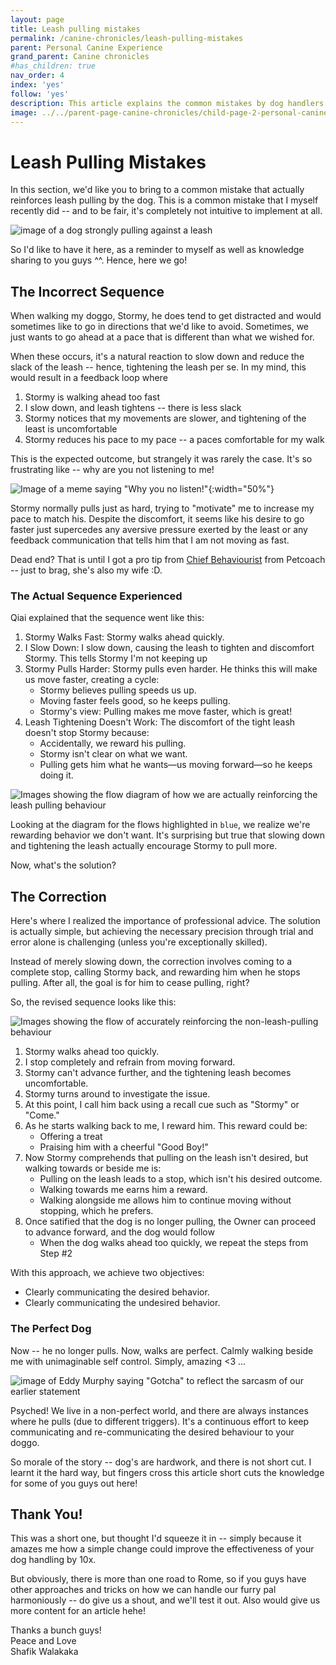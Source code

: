 ```yaml
---
layout: page
title: Leash pulling mistakes
permalink: /canine-chronicles/leash-pulling-mistakes
parent: Personal Canine Experience
grand_parent: Canine chronicles
#has_children: true 
nav_order: 4
index: 'yes'
follow: 'yes'
description: This article explains the common mistakes by dog handlers that accidentally encourage leash pulling by our dogs! Read on to rectify the problem.
image: ../../parent-page-canine-chronicles/child-page-2-personal-canine-experience/grandchild-page-4-leash-pulling-mistake/image-canine-chronicle-leash-pulling-mistakes.png
---
```




# Leash Pulling Mistakes

In this section, we'd like you to bring to a common mistake that actually reinforces leash pulling by the dog. This is a common mistake that I myself recently did -- and to be fair, it's completely not intuitive to implement at all. 

![image of a dog strongly pulling against a leash](https://t3.ftcdn.net/jpg/04/05/45/60/240_F_405456095_aJxe3hm9NwMbG0wEjOsMGW8Azc2uZGvz.jpg)

So I'd like to have it here, as a reminder to myself as well as knowledge sharing to you guys ^^. Hence, here we go!

## The Incorrect Sequence

When walking my doggo, Stormy, he does tend to get distracted and would sometimes like to go in directions that we'd like to avoid. Sometimes, we just wants to go ahead at a pace that is different than what we wished for.

When these occurs, it's a natural reaction to slow down and reduce the slack of the leash -- hence, tightening the leash per se. In my mind, this would result in a feedback loop where

1. Stormy is walking ahead too fast
2. I slow down, and leash tightens -- there is less slack
3. Stormy notices that my movements are slower, and tightening of the least is uncomfortable
4. Stormy reduces his pace to my pace -- a paces comfortable for my walk

This is the expected outcome, but strangely it was rarely the case. It's so frustrating like -- why are you not listening to me!

![Image of a meme saying "Why you no listen!"](https://media.makeameme.org/created/why-you-no-7d4ca26ae7.jpg){:width="50%"}

Stormy normally pulls just as hard, trying to "motivate" me to increase my pace to match his. Despite the discomfort, it seems like his desire to go faster just supercedes any aversive pressure exerted by the least or any feedback communication that tells him that I am not moving as fast.


Dead end? That is until I got a pro tip from [Chief Behaviourist](https://petcoach.sg/about/#yourtrainers) from Petcoach -- just to brag, she's also my wife :D.

### The Actual Sequence Experienced

Qiai explained that the sequence went like this:

1. Stormy Walks Fast: Stormy walks ahead quickly.
2. I Slow Down: I slow down, causing the leash to tighten and discomfort Stormy. This tells Stormy I'm not keeping up
3. Stormy Pulls Harder: Stormy pulls even harder. He thinks this will make us move faster, creating a cycle:
    - Stormy believes pulling speeds us up.
    - Moving faster feels good, so he keeps pulling.
    - Stormy's view: Pulling makes me move faster, which is great!
4. Leash Tightening Doesn't Work: The discomfort of the tight leash doesn't stop Stormy because:
    - Accidentally, we reward his pulling.
    - Stormy isn't clear on what we want.
    - Pulling gets him what he wants—us moving forward—so he keeps doing it.

![Images showing the flow diagram of how we are actually reinforcing the leash pulling behaviour](../../parent-page-canine-chronicles/child-page-2-personal-canine-experience/grandchild-page-4-leash-pulling-mistake/leash-pulling-incorrect-sequence.drawio.png)

Looking at the diagram for the flows highlighted in `blue`, we realize we're rewarding behavior we don't want. It's surprising but true that slowing down and tightening the leash actually encourage Stormy to pull more.

Now, what's the solution?


## The Correction

Here's where I realized the importance of professional advice. The solution is actually simple, but achieving the necessary precision through trial and error alone is challenging (unless you're exceptionally skilled).

Instead of merely slowing down, the correction involves coming to a complete stop, calling Stormy back, and rewarding him when he stops pulling. After all, the goal is for him to cease pulling, right?

So, the revised sequence looks like this:

![Images showing the flow of accurately reinforcing the non-leash-pulling behaviour](../../parent-page-canine-chronicles/child-page-2-personal-canine-experience/grandchild-page-4-leash-pulling-mistake/leash-pulling-correc-sequence.drawio.png)

1. Stormy walks ahead too quickly.
2. I stop completely and refrain from moving forward.
3. Stormy can't advance further, and the tightening leash becomes uncomfortable.
4. Stormy turns around to investigate the issue.
5. At this point, I call him back using a recall cue such as "Stormy" or "Come."
6. As he starts walking back to me, I reward him. This reward could be:
    - Offering a treat
    - Praising him with a cheerful "Good Boy!"
7. Now Stormy comprehends that pulling on the leash isn't desired, but walking towards or beside me is:
    - Pulling on the leash leads to a stop, which isn't his desired outcome.
    - Walking towards me earns him a reward.
    - Walking alongside me allows him to continue moving without stopping, which he prefers.
8. Once satified that the dog is no longer pulling, the Owner can proceed to advance forward, and the dog would follow
    - When the dog walks ahead too quickly, we repeat the steps from Step #2

With this approach, we achieve two objectives:
- Clearly communicating the desired behavior.
- Clearly communicating the undesired behavior.

### The Perfect Dog
Now -- he no longer pulls. Now, walks are perfect. Calmly walking beside me with unimaginable self control. Simply, amazing <3 ...

![image of Eddy Murphy saying "Gotcha" to reflect the sarcasm of our earlier statement](https://www.okdani.com/wp-content/uploads/2015/04/gotcha-eddie-murphy-okdani-blog-300x105.jpg)

Psyched! We live in a non-perfect world, and there are always instances where he pulls (due to different triggers). It's a continuous effort to keep communicating and re-communicating the desired behaviour to your doggo.

So morale of the story -- dog's are hardwork, and there is not short cut. I learnt it the hard way, but fingers cross this article short cuts the knowledge for some of you guys out here!

## Thank You!

This was a short one, but thought I'd squeeze it in -- simply because it amazes me how a simple change could improve the effectiveness of your dog handling by 10x.

But obviously, there is more than one road to Rome, so if you guys have other approaches and tricks on how we can handle our furry pal harmoniously -- do give us a shout, and we'll test it out.
Also would give us more content for an article hehe!

Thanks a bunch guys! <br>
Peace and Love <br>
Shafik Walakaka